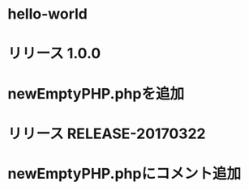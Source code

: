 # hello-world
# リリース 1.0.0
#   newEmptyPHP.phpを追加
# リリース RELEASE-20170322
#   newEmptyPHP.phpにコメント追加

